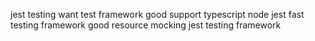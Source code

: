 jest testing want test framework good support typescript node jest fast testing framework good resource mocking jest testing framework